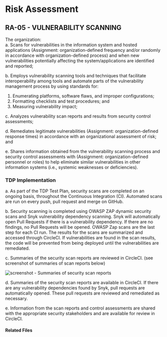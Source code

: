 # Risk Assessment
## RA-05 - VULNERABILITY SCANNING

The organization:  
a. Scans for vulnerabilities in the information system and hosted applications (Assignment: organization-defined frequency and/or randomly in accordance with organization-defined process) and when new vulnerabilities potentially affecting the system/applications are identified and reported;  

b. Employs vulnerability scanning tools and techniques that facilitate interoperability among tools and automate parts of the vulnerability management process by using standards for:  
   1. Enumerating platforms, software flaws, and improper configurations;  
   2. Formatting checklists and test procedures; and  
   3. Measuring vulnerability impact;  

c. Analyzes vulnerability scan reports and results from security control assessments;  

d. Remediates legitimate vulnerabilities (Assignment: organization-defined response times) in accordance with an organizational assessment of risk; and  

e. Shares information obtained from the vulnerability scanning process and security control assessments with (Assignment: organization-defined personnel or roles) to help eliminate similar vulnerabilities in other information systems (i.e., systemic weaknesses or deficiencies).  

### TDP Implementation

a. As part of the TDP Test Plan, security scans are completed on an ongoing basis, throughout the Continuous Integration (CI).  Automated scans are run on every push, pull request and merge on GitHub.  

b. Security scanning is completed using OWASP ZAP dynamic security scans and Snyk vulnerability dependency scanning.  Snyk will automatically open Pull Requests if there is a vulnerability dependency.  If there are no findings, no Pull Requests will be opened.  OWASP Zap scans are the last step for each CI run.  The results for the scans are summarized and accessed through CircleCI.  If vulnerabilities are found in the scan results, the code will be prevented from being deployed until the vulnerabilities are remediated.

c. Summaries of the security scan reports are reviewed in CircleCI. (see screenshot of summaries of scan reports below)

![screenshot - Summaries of security scan reports](../../TANF-app/blob/documentation/risk-assessment-ra-5/docs/controls/risk_assessment/ra-5-screenshots/Screen%20Shot%202021-01-29%20at%203.05.42%20PM.png)

d. Summaries of the security scan reports are available in CircleCI.  If there are any vulnerability dependencies found by Snyk, pull requests are automatically opened.  These pull requests are reviewed and remediated as necessary.  

e. Information from the scan reports and control assessments are shared with the appropriate security stakeholders and are available for review in CircleCI. 
	
#### Related Files
